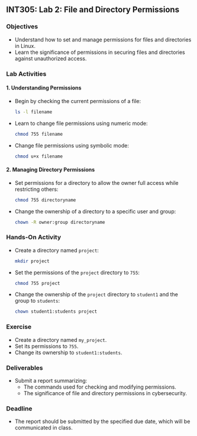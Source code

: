 

## **INT305: Lab 2: File and Directory Permissions**

### **Objectives**
- Understand how to set and manage permissions for files and directories in Linux.
- Learn the significance of permissions in securing files and directories against unauthorized access.

### **Lab Activities**

#### 1. Understanding Permissions
- Begin by checking the current permissions of a file:
  ```bash
  ls -l filename
  ```
- Learn to change file permissions using numeric mode:
  ```bash
  chmod 755 filename
  ```
- Change file permissions using symbolic mode:
  ```bash
  chmod u+x filename
  ```

#### 2. Managing Directory Permissions
- Set permissions for a directory to allow the owner full access while restricting others:
  ```bash
  chmod 755 directoryname
  ```
- Change the ownership of a directory to a specific user and group:
  ```bash
  chown -R owner:group directoryname
  ```

### **Hands-On Activity**
- Create a directory named `project`:
  ```bash
  mkdir project
  ```
- Set the permissions of the `project` directory to `755`:
  ```bash
  chmod 755 project
  ```
- Change the ownership of the `project` directory to `student1` and the group to `students`:
  ```bash
  chown student1:students project
  ```

### **Exercise**
- Create a directory named `my_project`.
- Set its permissions to `755`.
- Change its ownership to `student1:students`.

### **Deliverables**
- Submit a  report summarizing:
  - The commands used for checking and modifying permissions.
  - The significance of file and directory permissions in cybersecurity.

### **Deadline**
- The report should be submitted by the specified due date, which will be communicated in class.

